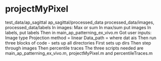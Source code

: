 # projectMyPixel
test_data/ap_sagittal
ap_sagittal/processed_data
processed_data/images, processed_data/labels
In images:
Max or sum
In max/sum put images
In labels, put labels
Then in main_ap_patterning_ex_vivo.m
Got user inputs:
Image type
Projection method = linear
Data_path = where dat ais
Then run three blocks of code - sets up all directories
First sets up dirs
Then step through images
Then percentile traces
The three scripts needed are main_ap_patterning_ex_vivo.m, projectMyPixel.m and percentileTraces.m
